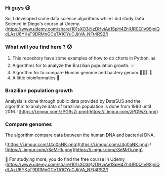 ### Hi guys 😃
So, I developed some data science algorithms while I did study Data Science in Diego's course at Udemy.
(https://www.udemy.com/share/101sXO3@zDHviAe1SpH4ZhIUR0Q1v9SjniQdLAzU6YKaT9DRMnGCeTA1CYuCJkVA_NFt4RS2/)

### What will you find here ? 😯
1. This repository have some examples of how to do charts in Python. 📊
2. Algorithms for to analyze the Brazilian population growth. 📈
3. Algorithm for to compare Human genome and bactery genom 👨🏻‍💼 🦠
4. A little bioinformatics 🚀

### Brazilian population growth
Analysis is done through public data provided by DataSUS and the algorithm to analyze data of brazilian population is done from 1980 until 2016.
![https://i.imgur.com/zPG9sZr.png](https://i.imgur.com/zPG9sZr.png)

### Compare genomes
The algorithm compare data between the human DNA and bacterial DNA.

![https://i.imgur.com/J4g0aNK.png](https://i.imgur.com/J4g0aNK.png) ![https://i.imgur.com/rSeMrfk.png](https://i.imgur.com/rSeMrfk.png)


📖 For studying more, you do find the free course in Udemy (https://www.udemy.com/share/101sXO3@zDHviAe1SpH4ZhIUR0Q1v9SjniQdLAzU6YKaT9DRMnGCeTA1CYuCJkVA_NFt4RS2/)
